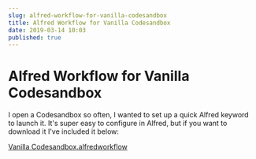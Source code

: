 ```yaml
---
slug: alfred-workflow-for-vanilla-codesandbox
title: Alfred Workflow for Vanilla Codesandbox
date: 2019-03-14 10:03
published: true
---
```


# Alfred Workflow for Vanilla Codesandbox

I open a Codesandbox so often, I wanted to set up a quick Alfred keyword to launch it.
It's super easy to configure in Alfred, but if you want to download it I've included it below:

<a href="/files/Vanilla%20Codesandbox.alfredworkflow" download="Vanilla%20Codesandbox.alfredworkflow">Vanilla Codesandbox.alfredworkflow</a>
